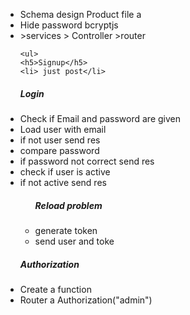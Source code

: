 
<ul>
    <li>Schema design Product file a  </li>
    <li>Hide password  bcryptjs </li>
    <li>>services > Controller >router  </li>
   

    <ul>
    <h5>Signup</h5>
    <li> just post</li>

 </ul>
    <ul> 
       <h5> Login</h5>  
<li> Check if Email and password are given</li>
<li> Load user with email</li>
<li> if not user send res</li>
<li> compare password</li>
<li> if password not correct send res</li>
<li> check if user is active</li>
<li> if not active send res</li>
<ul>
    <h5>Reload problem</h5>
<li> generate token</li>
<li> send user and toke</li>
</ul>

</ul>


<ul> 
  <h5> Authorization</h5>  
<li> Create a function </li>
<li> Router a Authorization("admin") </li>
</ul>

